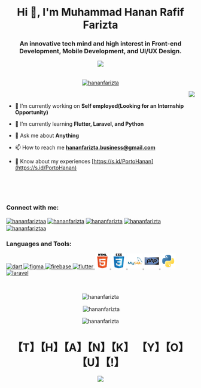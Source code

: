 <h1 align="center">Hi 👋, I'm Muhammad Hanan Rafif Farizta</h1>
<h3 align="center">An innovative tech mind and high interest in Front-end Development, Mobile Development, and UI/UX Design.</h3>
<div align="center">
<img src="https://media.giphy.com/media/RbDKaczqWovIugyJmW/giphy.gif">
</div>
<br>
<p align="center"> <a href="https://github.com/ryo-ma/github-profile-trophy"><img src="https://github-profile-trophy.vercel.app/?username=hananfarizta" alt="hananfarizta" /></a> </p>
<img src="https://media.giphy.com/media/o7f8rvkZIbtgKP93iq/giphy.gif" align="right">
<br>

- 🔭 I’m currently working on **Self employed(Looking for an Internship Opportunity)**

- 🌱 I’m currently learning **Flutter, Laravel, and Python**

- 💬 Ask me about **Anything**

- 📫 How to reach me **hananfarizta.business@gmail.com**

- 📄 Know about my experiences [https://s.id/PortoHanan](https://s.id/PortoHanan)

<br><br><br>
<h3>Connect with me:</h3>
<p>
<a href="https://twitter.com/hananfariztaa" target="blank"><img align="center" src="https://cdn.jsdelivr.net/npm/simple-icons@3.0.1/icons/twitter.svg" alt="hananfariztaa" height="30" width="40" /></a>
<a href="https://linkedin.com/in/hananfarizta" target="blank"><img align="center" src="https://cdn.jsdelivr.net/npm/simple-icons@3.0.1/icons/linkedin.svg" alt="hananfarizta" height="30" width="40" /></a>
<a href="https://fb.com/hananfarizta" target="blank"><img align="center" src="https://cdn.jsdelivr.net/npm/simple-icons@3.0.1/icons/facebook.svg" alt="hananfarizta" height="30" width="40" /></a>
<a href="https://instagram.com/hananfarizta" target="blank"><img align="center" src="https://cdn.jsdelivr.net/npm/simple-icons@3.0.1/icons/instagram.svg" alt="hananfarizta" height="30" width="40" /></a>
<a href="https://twitter.com/hananfariztaa" target="blank"><img align="center" src="https://cdn.jsdelivr.net/npm/simple-icons@3.0.1/icons/twitter.svg" alt="hananfariztaa" height="30" width="40" /></a>

<h3>Languages and Tools:</h3>
<p>
  <a href="https://dart.dev" target="_blank"> <img src="https://www.vectorlogo.zone/logos/dartlang/dartlang-icon.svg" alt="dart" width="40" height="40"/> </a> 
  <a href="https://www.figma.com/" target="_blank"> <img src="https://www.vectorlogo.zone/logos/figma/figma-icon.svg" alt="figma" width="40" height="40"/> </a> 
  <a href="https://firebase.google.com/" target="_blank"> <img src="https://www.vectorlogo.zone/logos/firebase/firebase-icon.svg" alt="firebase" width="40" height="40"/> </a> 
  <a href="https://flutter.dev" target="_blank"> <img src="https://www.vectorlogo.zone/logos/flutterio/flutterio-icon.svg" alt="flutter" width="40" height="40"/> </a> 
  <a href="https://www.w3.org/html/" target="_blank"> <img src="https://raw.githubusercontent.com/devicons/devicon/master/icons/html5/html5-original-wordmark.svg" alt="html5" width="40" height="40"/> </a> 
  <a href="https://www.w3schools.com/css/" target="_blank"> <img src="https://raw.githubusercontent.com/devicons/devicon/master/icons/css3/css3-original-wordmark.svg" alt="css3" width="40" height="40"/> </a> 
  <a href="https://www.mysql.com/" target="_blank"> <img src="https://raw.githubusercontent.com/devicons/devicon/master/icons/mysql/mysql-original-wordmark.svg" alt="mysql" width="40" height="40"/> </a> 
  <a href="https://www.php.net" target="_blank"> <img src="https://raw.githubusercontent.com/devicons/devicon/master/icons/php/php-original.svg" alt="php" width="40" height="40"/> </a> 
  <a href="https://www.python.org" target="_blank"> <img src="https://raw.githubusercontent.com/devicons/devicon/master/icons/python/python-original.svg" alt="python" width="40" height="40"/> </a>
  <a href="https://www.python.org](https://laravel.com/" target="_blank"> <img src="https://laravel.com/img/logomark.min.svg" alt="laravel" width="40" height="40"/> </a>
</p>
<br>
<div align="center">
<p><img align="center" src="https://github-readme-stats.vercel.app/api/top-langs?username=hananfarizta&show_icons=true&locale=en&layout=compact" alt="hananfarizta" /></p>
<p>&nbsp;<img align="center" src="https://github-readme-stats.vercel.app/api?username=hananfarizta&show_icons=true&locale=en" alt="hananfarizta" /></p>
<p><img align="center" src="https://github-readme-streak-stats.herokuapp.com/?user=hananfarizta&" alt="hananfarizta" /></p>
<h1 align="center">【T】【H】【A】【N】【K】 【Y】【O】【U】【!】</h1>
<div align="center">
<img src="https://media.giphy.com/media/3oz8xIsloV7zOmt81G/giphy.gif">
</div>
</div>

